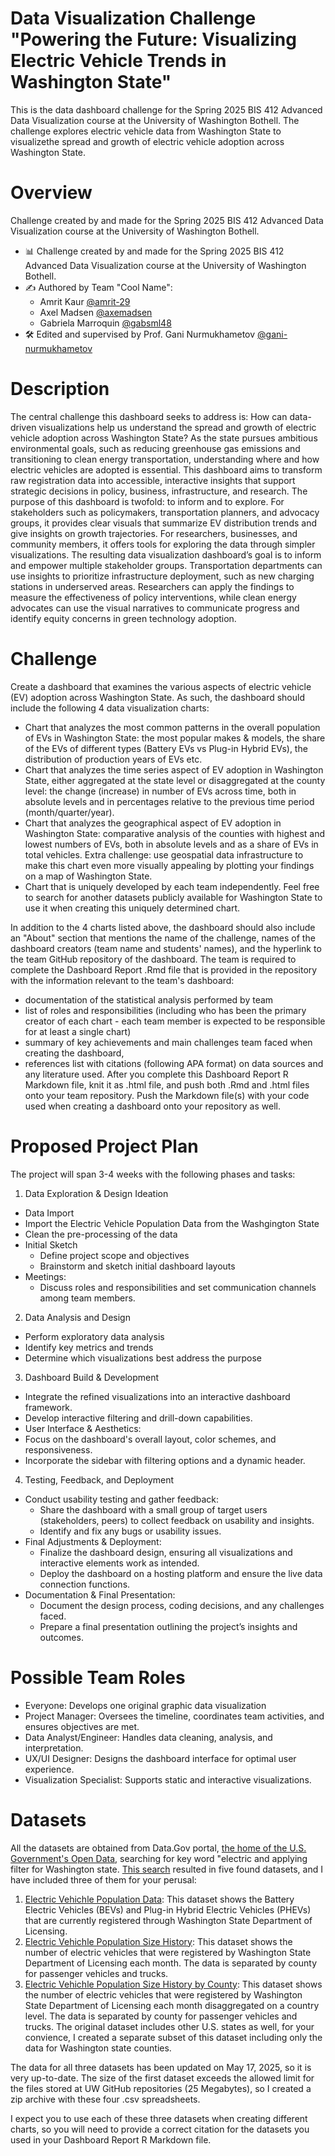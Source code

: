 # Data Visualization Challenge "Powering the Future: Visualizing Electric Vehicle Trends in Washington State"

This is the data dashboard challenge for the Spring 2025 BIS 412 Advanced Data Visualization course at the University of Washington Bothell. The challenge explores electric vehicle data from Washington State to visualizethe spread and growth of electric vehicle adoption across Washington State.


# Overview

Challenge created by and made for the Spring 2025 BIS 412 Advanced Data Visualization course at the University of Washington Bothell.

- 📊 Challenge created by and made for the Spring 2025 BIS 412 Advanced Data Visualization course at the University of Washington Bothell.
- ✍️ Authored by Team "Cool Name":
    - Amrit Kaur [@amrit-29](https://github.com/amrit-29)
    - Axel Madsen [@axemadsen](https://github.com/axemadsen)
    - Gabriela Marroquin [@gabsml48](https://github.com/gabsml48)
- 🛠️ Edited and supervised by Prof. Gani Nurmukhametov [@gani-nurmukhametov](https://github.com/gani-nurmukhametov)


# Description

The central challenge this dashboard seeks to address is: How can data-driven visualizations help us understand the spread and growth of electric vehicle adoption across Washington State?
As the state pursues ambitious environmental goals, such as reducing greenhouse gas emissions and transitioning to clean energy transportation, understanding where and how electric vehicles are adopted is essential. This dashboard aims to transform raw registration data into accessible, interactive insights that support strategic decisions in policy, business, infrastructure, and research.
The purpose of this dashboard is twofold: to inform and to explore. For stakeholders such as policymakers, transportation planners, and advocacy groups, it provides clear visuals that summarize EV distribution trends and give insights on growth trajectories. For researchers, businesses, and community members, it offers tools for exploring the data through simpler visualizations.
The resulting data visualization dashboard’s goal is to inform and empower multiple stakeholder groups. Transportation departments can use insights to prioritize infrastructure deployment, such as new charging stations in underserved areas. Researchers can apply the findings to measure the effectiveness of policy interventions, while clean energy advocates can use the visual narratives to communicate progress and identify equity concerns in green technology adoption.


# Challenge

Create a dashboard that examines the various aspects of electric vehicle (EV) adoption across Washington State. As such, the dashboard should include the following 4 data visualization charts:
- Chart that analyzes the most common patterns in the overall population of EVs in Washington State: the most popular makes & models, the share of the EVs of different types (Battery EVs vs Plug-in Hybrid EVs), the distribution of production years of EVs etc.
- Chart that analyzes the time series aspect of EV adoption in Washington State, either aggregated at the state level or disaggregated at the county level: the change (increase) in number of EVs across time, both in absolute levels and in percentages relative to the previous time period (month/quarter/year).
- Chart that analyzes the geographical aspect of EV adoption in Washington State: comparative analysis of the counties with highest and lowest numbers of EVs, both in absolute levels and as a share of EVs in total vehicles. Extra challenge: use geospatial data infrastructure to make this chart even more visually appealing by plotting your findings on a map of Washington State.
- Chart that is uniquely developed by each team independently. Feel free to search for another datasets publicly available for Washington State to use it when creating this uniquely determined chart.

In addition to the 4 charts listed above, the dashboard should also include an "About" section that mentions the name of the challenge, names of the dashboard creators (team name and students' names), and the hyperlink to the team GitHub repository of the dashboard. The team is required to complete the Dashboard Report .Rmd file that is provided in the repository with the information relevant to the team's dashboard: 
- documentation of the statistical analysis performed by team
- list of roles and responsibilities (including who has been the primary creator of each chart - each team member is expected to be responsible for at least a single chart)
- summary of key achievements and main challenges team faced when creating the dashboard,
- references list with citations (following APA format) on data sources and any literature used.
After you complete this Dashboard Report R Markdown file, knit it as .html file, and push both .Rmd and .html files onto your team repository. Push the Markdown file(s) with your code used when creating a dashboard onto your repository as well.


# Proposed Project Plan

The project will span 3-4 weeks with the following phases and tasks:

1. Data Exploration & Design Ideation
-	Data Import
  -	Import the Electric Vehicle Population Data from the Washgington State
  - Clean the pre-processing of the data
- Initial Sketch
  - Define project scope and objectives
  - Brainstorm and sketch initial dashboard layouts
- Meetings:
  -	Discuss roles and responsibilities and set communication channels among team members.
2. Data Analysis and Design
  -	Perform exploratory data analysis
  -	Identify key metrics and trends
  -	Determine which visualizations best address the purpose
3. Dashboard Build & Development
  - Integrate the refined visualizations into an interactive dashboard framework. 
  - Develop interactive filtering and drill-down capabilities.
  - User Interface & Aesthetics:
  - Focus on the dashboard's overall layout, color schemes, and responsiveness.
  - Incorporate the sidebar with filtering options and a dynamic header.     
4. Testing, Feedback, and Deployment
- Conduct usability testing and gather feedback:
    - Share the dashboard with a small group of target users (stakeholders, peers) to collect feedback on usability and insights.
    - Identify and fix any bugs or usability issues.
- Final Adjustments & Deployment:
    - Finalize the dashboard design, ensuring all visualizations and interactive elements work as intended.
    - Deploy the dashboard on a hosting platform and ensure the live data connection functions.
- Documentation & Final Presentation:
    - Document the design process, coding decisions, and any challenges faced.
    - Prepare a final presentation outlining the project’s insights and outcomes.


# Possible Team Roles

-	Everyone: Develops one original graphic data visualization
-	Project Manager: Oversees the timeline, coordinates team activities, and ensures objectives are met.
-	Data Analyst/Engineer: Handles data cleaning, analysis, and interpretation.
-	UX/UI Designer: Designs the dashboard interface for optimal user experience.
-	Visualization Specialist: Supports static and interactive visualizations.


# Datasets

All the datasets are obtained from Data.Gov portal, [the home of the U.S. Government's Open Data](https://data.gov/), searching for key word "electric and applying filter for Washington state. [This search](https://catalog.data.gov/organization/state-of-washington?q=electric) resulted in five found datasets, and I have included three of them for your perusal:

1. [Electric Vehichle Population Data](https://catalog.data.gov/dataset/electric-vehicle-population-data): This dataset shows the Battery Electric Vehicles (BEVs) and Plug-in Hybrid Electric Vehicles (PHEVs) that are currently registered through Washington State Department of Licensing.
2. [Electric Vehichle Population Size History](https://catalog.data.gov/dataset/electric-vehicle-population-size-history): This dataset shows the number of electric vehicles that were registered by Washington State Department of Licensing each month. The data is separated by county for passenger vehicles and trucks.
3. [Electric Vehichle Population Size History by County](https://catalog.data.gov/dataset/electric-vehicle-population-size-history-by-county): This dataset shows the number of electric vehicles that were registered by Washington State Department of Licensing each month disaggregated on a country level. The data is separated by county for passenger vehicles and trucks. The original dataset includes other U.S. states as well, for your convience, I created a separate subset of this dataset including only the data for Washington state counties. 

The data for all three datasets has been updated on May 17, 2025, so it is very up-to-date. The size of the first dataset exceeds the allowed limit for the files stored at UW GitHub repositories (25 Megabytes), so I created a zip archive with these four .csv spreadsheets.

I expect you to use each of these three datasets when creating different charts, so you will need to provide a correct citation for the datasets you used in your Dashboard Report R Markdown file. 
